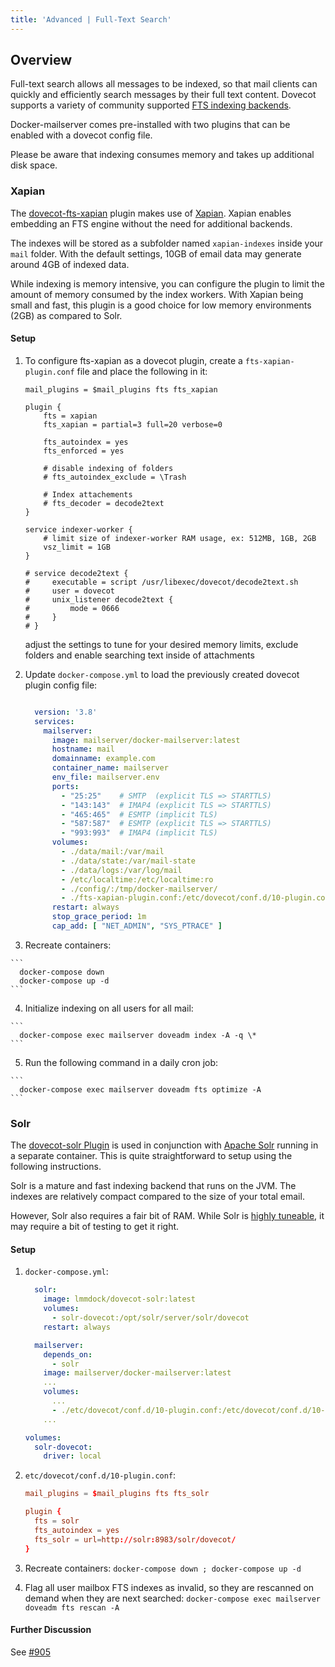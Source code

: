 ```yaml
---
title: 'Advanced | Full-Text Search'
---
```


## Overview

Full-text search allows all messages to be indexed, so that mail clients can quickly and efficiently search messages by their full text content. Dovecot supports a variety of community supported [FTS indexing backends](https://doc.dovecot.org/configuration_manual/fts/).

Docker-mailserver comes pre-installed with two plugins that can be enabled with a dovecot config file.

Please be aware that indexing consumes memory and takes up additional disk space.

### Xapian

The [dovecot-fts-xapian](https://github.com/grosjo/fts-xapian) plugin makes use of [Xapian](https://xapian.org/). Xapian enables embedding an FTS engine without the need for additional backends.

The indexes will be stored as a subfolder named `xapian-indexes` inside your `mail` folder. With the default settings, 10GB of email data may generate around 4GB of indexed data.

While indexing is memory intensive, you can configure the plugin to limit the amount of memory consumed by the index workers. With Xapian being small and fast, this plugin is a good choice for low memory environments (2GB) as compared to Solr.

#### Setup

1. To configure fts-xapian as a dovecot plugin, create a `fts-xapian-plugin.conf` file and place the following in it:

    ```
    mail_plugins = $mail_plugins fts fts_xapian

    plugin {
        fts = xapian
        fts_xapian = partial=3 full=20 verbose=0
    
        fts_autoindex = yes
        fts_enforced = yes
    
        # disable indexing of folders
        # fts_autoindex_exclude = \Trash
    
        # Index attachements
        # fts_decoder = decode2text
    }
    
    service indexer-worker {
        # limit size of indexer-worker RAM usage, ex: 512MB, 1GB, 2GB
        vsz_limit = 1GB
    }
    
    # service decode2text {
    #     executable = script /usr/libexec/dovecot/decode2text.sh
    #     user = dovecot
    #     unix_listener decode2text {
    #         mode = 0666
    #     }
    # }
    ```

    adjust the settings to tune for your desired memory limits, exclude folders and enable searching text inside of attachments

2. Update `docker-compose.yml` to load the previously created dovecot plugin config file:

    ```yaml

      version: '3.8'
      services:
        mailserver:
          image: mailserver/docker-mailserver:latest
          hostname: mail
          domainname: example.com
          container_name: mailserver
          env_file: mailserver.env
          ports:
            - "25:25"    # SMTP  (explicit TLS => STARTTLS)
            - "143:143"  # IMAP4 (explicit TLS => STARTTLS)
            - "465:465"  # ESMTP (implicit TLS)
            - "587:587"  # ESMTP (explicit TLS => STARTTLS)
            - "993:993"  # IMAP4 (implicit TLS)
          volumes:
            - ./data/mail:/var/mail
            - ./data/state:/var/mail-state
            - ./data/logs:/var/log/mail
            - /etc/localtime:/etc/localtime:ro
            - ./config/:/tmp/docker-mailserver/
            - ./fts-xapian-plugin.conf:/etc/dovecot/conf.d/10-plugin.conf:ro
          restart: always
          stop_grace_period: 1m
          cap_add: [ "NET_ADMIN", "SYS_PTRACE" ]
    ```

  3. Recreate containers: 

    ```
      docker-compose down
      docker-compose up -d
    ```

  4. Initialize indexing on all users for all mail:

    ```
      docker-compose exec mailserver doveadm index -A -q \*
    ```

  5. Run the following command in a daily cron job:

    ```
      docker-compose exec mailserver doveadm fts optimize -A
    ```

### Solr

The [dovecot-solr Plugin](https://wiki2.dovecot.org/Plugins/FTS/Solr) is used in conjunction with [Apache Solr](https://lucene.apache.org/solr/) running in a separate container. This is quite straightforward to setup using the following instructions.

Solr is a mature and fast indexing backend that runs on the JVM. The indexes are relatively compact compared to the size of your total email. 

However, Solr also requires a fair bit of RAM. While Solr is [highly tuneable](https://solr.apache.org/guide/7_0/query-settings-in-solrconfig.html), it may require a bit of testing to get it right.

#### Setup

1. `docker-compose.yml`:

    ```yaml
      solr:
        image: lmmdock/dovecot-solr:latest
        volumes:
          - solr-dovecot:/opt/solr/server/solr/dovecot
        restart: always

      mailserver:
        depends_on:
          - solr
        image: mailserver/docker-mailserver:latest
        ...
        volumes:
          ...
          - ./etc/dovecot/conf.d/10-plugin.conf:/etc/dovecot/conf.d/10-plugin.conf:ro
        ...

    volumes:
      solr-dovecot:
        driver: local
    ```

2. `etc/dovecot/conf.d/10-plugin.conf`:

    ```conf
    mail_plugins = $mail_plugins fts fts_solr

    plugin {
      fts = solr
      fts_autoindex = yes
      fts_solr = url=http://solr:8983/solr/dovecot/ 
    }
    ```

3. Recreate containers: `docker-compose down ; docker-compose up -d`

4. Flag all user mailbox FTS indexes as invalid, so they are rescanned on demand when they are next searched: `docker-compose exec mailserver doveadm fts rescan -A`

#### Further Discussion

See [#905](https://github.com/docker-mailserver/docker-mailserver/issues/905)

